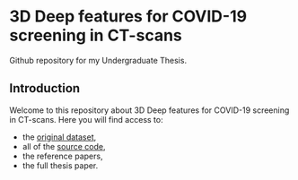 # 3D Deep features for COVID-19 screening in CT-scans

Github repository for my Undergraduate Thesis.

## Introduction

Welcome to this repository about 3D Deep features for COVID-19 screening in CT-scans. Here you will find access to:
* the [original dataset](Dataset/source.md), 
* all of the [source code](code/), 
* the reference papers,
* the full thesis paper. 


